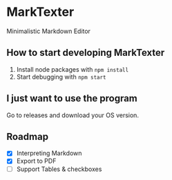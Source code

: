 # MarkTexter
Minimalistic Markdown Editor

## How to start developing MarkTexter

1. Install node packages with `npm install`
2. Start debugging with `npm start`

## I just want to use the program
Go to releases and download your OS version.

## Roadmap
- [x] Interpreting Markdown
- [x] Export to PDF
- [ ] Support Tables & checkboxes
